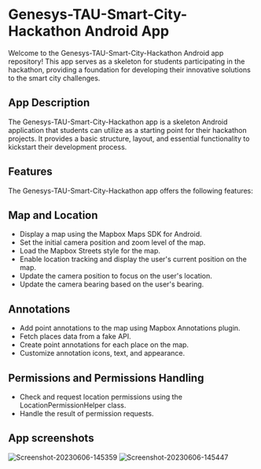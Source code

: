 # Genesys-TAU-Smart-City-Hackathon Android App

Welcome to the Genesys-TAU-Smart-City-Hackathon Android app repository! This app serves as a skeleton for students participating in the hackathon, providing a foundation for developing their innovative solutions to the smart city challenges.

## App Description

The Genesys-TAU-Smart-City-Hackathon app is a skeleton Android application that students can utilize as a starting point for their hackathon projects. It provides a basic structure, layout, and essential functionality to kickstart their development process.

## Features
The Genesys-TAU-Smart-City-Hackathon app offers the following features:

## Map and Location
* Display a map using the Mapbox Maps SDK for Android.
* Set the initial camera position and zoom level of the map.
* Load the Mapbox Streets style for the map.
* Enable location tracking and display the user's current position on the map.
* Update the camera position to focus on the user's location.
* Update the camera bearing based on the user's bearing.

## Annotations
* Add point annotations to the map using Mapbox Annotations plugin.
* Fetch places data from a fake API.
* Create point annotations for each place on the map.
* Customize annotation icons, text, and appearance.

## Permissions and Permissions Handling
* Check and request location permissions using the LocationPermissionHelper class.
* Handle the result of permission requests.

## App screenshots

![Screenshot-20230606-145359](https://github.com/genesys/Genesys-TAU-Smart-City-Hackathon/assets/113455277/b68f5625-f844-49b8-87f2-1b9c0686884d)
![Screenshot-20230606-145447](https://github.com/genesys/Genesys-TAU-Smart-City-Hackathon/assets/113455277/83d0d05e-2a9b-4719-acc7-e0706c521229)
